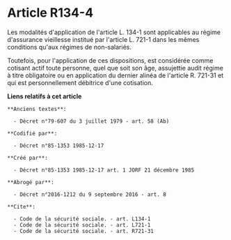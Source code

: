 # Article R134-4

Les modalités d'application de l'article L. 134-1 sont applicables au régime d'assurance vieillesse institué par l'article L.
721-1 dans les mêmes conditions qu'aux régimes de non-salariés.

Toutefois, pour l'application de ces dispositions, est considérée comme cotisant actif toute personne, quel que soit son âge,
assujettie audit régime à titre obligatoire ou en application du dernier alinéa de l'article R. 721-31 et qui est
personnellement débitrice d'une cotisation.

**Liens relatifs à cet article**

	**Anciens textes**:

	  - Décret n°79-607 du 3 juillet 1979 - art. 58 (Ab)

	**Codifié par**:

	  - Décret n°85-1353 1985-12-17

	**Créé par**:

	  - Décret n°85-1353 1985-12-17 art. 1 JORF 21 décembre 1985

	**Abrogé par**:

	  - Décret n°2016-1212 du 9 septembre 2016 - art. 8

	**Cite**:

	  - Code de la sécurité sociale. - art. L134-1
	  - Code de la sécurité sociale. - art. L721-1
	  - Code de la sécurité sociale. - art. R721-31
